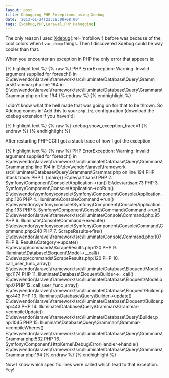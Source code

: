 ```yaml
---
layout: post
title: Debugging PHP Exceptions using Xdebug
date: '2013-01-24T23:28:00+08:00'
tags: [xdebug,PHP,Laravel,PHP Debugging]
---
```


The only reason I used [Xdebug](http://xdebug.org/index.php){:rel='nofollow'} before was because of the cool colors when I `var_dump` things. Then I discovered Xdebug could be way cooler than that.



When you encounter an exception in PHP the only error that appears is:

{% highlight text %}
{% raw %}
PHP ErrorException:  Warning: Invalid argument supplied for foreach() in E:\dev\vendor\laravel\framework\src\Illuminate\Database\Query\Gramm ars\Grammar.php line 194 in E:\dev\vendor\laravel\framework\src\Illuminate\Database\Query\Grammars\Grammar.php on line 194
{% endraw %}
{% endhighlight %}

I didn't know what the hell made that was going on for that to be thrown. So Xdebug comes in! Add this to your `php.ini` configuration (download the xdebug extension if you haven't):

{% highlight text %}
{% raw %}
xdebug.show_exception_trace=1
{% endraw %}
{% endhighlight %}

After restarting PHP-CGI I got a stack trace of how I got the exception:

{% highlight text %}
{% raw %}
PHP ErrorException:  Warning: Invalid argument supplied for foreach() in E:\dev\vendor\laravel\framework\src\Illuminate\Database\Query\Grammars\Grammar.php line 194 in E:\dev\vendor\laravel\framework\
src\Illuminate\Database\Query\Grammars\Grammar.php on line 194
PHP Stack trace:
PHP   1. {main}() E:\dev\artisan:0
PHP   2. Symfony\Component\Console\Application->run() E:\dev\artisan:73
PHP   3. Symfony\Component\Console\Application->doRun() E:\dev\vendor\symfony\console\Symfony\Component\Console\Application.php:106
PHP   4. Illuminate\Console\Command->run() E:\dev\vendor\symfony\console\Symfony\Component\Console\Application.php:193
PHP   5. Symfony\Component\Console\Command\Command->run() E:\dev\vendor\laravel\framework\src\Illuminate\Console\Command.php:95
PHP   6. Illuminate\Console\Command->execute() E:\dev\vendor\symfony\console\Symfony\Component\Console\Command\Command.php:240
PHP   7. ScrapeResults->fire() E:\dev\vendor\laravel\framework\src\Illuminate\Console\Command.php:107
PHP   8. Results\Category->update() E:\dev\app\commands\ScrapeResults.php:120
PHP   9. Illuminate\Database\Eloquent\Model->__call() E:\dev\app\commands\ScrapeResults.php:120
PHP  10. call_user_func_array() E:\dev\vendor\laravel\framework\src\Illuminate\Database\Eloquent\Model.php:1174
PHP  11. Illuminate\Database\Eloquent\Builder->__call() E:\dev\vendor\laravel\framework\src\Illuminate\Database\Eloquent\Model.php:0
PHP  12. call_user_func_array() E:\dev\vendor\laravel\framework\src\Illuminate\Database\Eloquent\Builder.php:443
PHP  13. Illuminate\Database\Query\Builder->update() E:\dev\vendor\laravel\framework\src\Illuminate\Database\Eloquent\Builder.php:443
PHP  14. Illuminate\Database\Query\Grammars\Grammar->compileUpdate() E:\dev\vendor\laravel\framework\src\Illuminate\Database\Query\Builder.p hp:1045
PHP  15. Illuminate\Database\Query\Grammars\Grammar->compileWheres() E:\dev\vendor\laravel\framework\src\Illuminate\Database\Query\Grammars\ Grammar.php:532
PHP  16. Symfony\Component\HttpKernel\Debug\ErrorHandler->handle() E:\dev\vendor\laravel\framework\src\Illuminate\Database\Query\Grammars\Grammar.php:194
{% endraw %}
{% endhighlight %}

Now I know which specific lines were called which lead to that exception. Yey!
